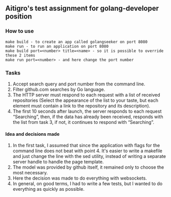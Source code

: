 ## Aitigro's test assignment for golang-developer position

### How to use

```
make build - to create an app called golangseeker on port 8080
make run - to run an application on port 8080
make build port=<number> title=<name> - so it is possible to override these 2 items
make run port=<number> - and here change the port number
```

### Tasks

1. Accept search query and port number from the command line.
2. Filter github.com searches by Go language.
3. The HTTP server must respond to each request with a list of received repositories
   (Select the appearance of the list to your taste, but each element must contain a link to the repository and its description).
4. The first 10 seconds after launch, the server responds to each request “Searching”, then,
   if the data has already been received, responds with the list from task 3,
   if not, it continues to respond with “Searching”.

#### Idea and decisions made

1. In the first task, I assumed that since the application with flags for the command line does not beat with point 4. It's easier to write a makefile and just change the line with the sed utility, instead of writing a separate server handle to handle the page template.
2. The model was provided by github itself, it remained only to choose the most necessary.
3. Here the decision was made to do everything with websockets.
4. In general, on good terms, I had to write a few tests, but I wanted to do everything as quickly as possible.
